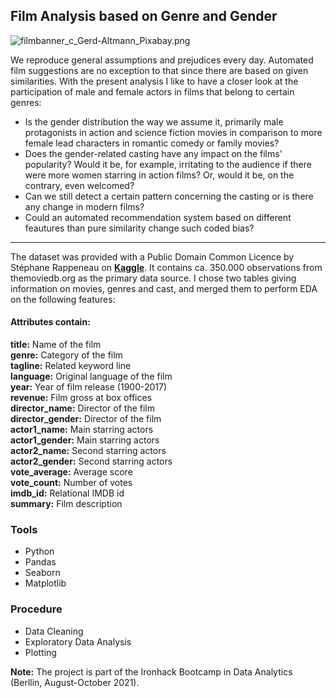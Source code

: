 ## Film Analysis based on Genre and Gender

![filmbanner_c_Gerd-Altmann_Pixabay.png](attachment:filmbanner_c_Gerd-Altmann_Pixabay.png)

We reproduce general assumptions and prejudices every day. Automated film suggestions are no exception to that since there are based on given similarities. With the present analysis I like to have a closer look at the participation of male and female actors in films that belong to certain genres:

- Is the gender distribution the way we assume it, primarily male protagonists in action and science fiction movies in comparison to more female lead characters in romantic comedy or family movies?
- Does the gender-related casting have any impact on the films' popularity? Would it be, for example, irritating to the audience if there were more women starring in action films? Or, would it be, on the contrary, even welcomed?
- Can we still detect a certain pattern concerning the casting or is there any change in modern films?
- Could an automated recommendation system based on different feautures than pure similarity change such coded bias?

***

The dataset was provided with a Public Domain Common Licence by Stéphane Rappeneau on __[Kaggle](https://www.kaggle.com/stephanerappeneau/350-000-movies-from-themoviedborg?select=AllMoviesCastingRaw.csv)__. It contains ca. 350.000 observations from themoviedb.org as the primary data source. I chose two tables giving information on movies, genres and cast, and merged them to perform EDA on the following features:

#### Attributes contain:
<b>title:</b> Name of the film<br>
<b>genre:</b> Category of the film<br>
<b>tagline:</b> Related keyword line<br>
<b>language:</b> Original language of the film<br>
<b>year:</b> Year of film release (1900-2017)<br>
<b>revenue:</b> Film gross at box offices<br>
<b>director_name:</b> Director of the film<br>
<b>director_gender:</b> Director of the film<br>
<b>actor1_name:</b> Main starring actors<br>
<b>actor1_gender:</b> Main starring actors<br>
<b>actor2_name:</b> Second starring actors<br>
<b>actor2_gender:</b> Second starring actors<br>
<b>vote_average:</b> Average score<br>
<b>vote_count:</b> Number of votes<br>
<b>imdb_id:</b> Relational IMDB id<br>
<b>summary:</b> Film description<br>

### Tools
- Python
- Pandas
- Seaborn
- Matplotlib

### Procedure
- Data Cleaning
- Exploratory Data Analysis
- Plotting

<div class="alert alert-block alert-info">
<b>Note:</b> The project is part of the Ironhack Bootcamp in Data Analytics (Berllin, August-October 2021). </div>

